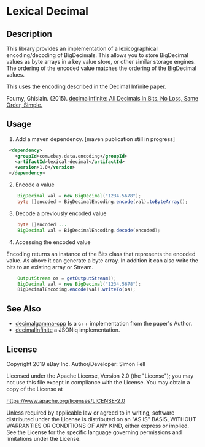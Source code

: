 # Lexical Decimal

## Description

This library provides an implementation of a lexicographical encoding/decoding of BigDecimals. This allows you to store
BigDecimal values as byte arrays in a key value store, or other similar storage engines. The ordering of the encoded
value matches the ordering of the BigDecimal values.

This uses the encoding described in the Decimal Infinite paper.

Fourny, Ghislain. (2015). [decimalInfinite: All Decimals In Bits, No Loss, Same Order, Simple.](https://www.researchgate.net/publication/278734280_decimalInfinite_All_Decimals_In_Bits_No_Loss_Same_Order_Simple)
  
## Usage

1. Add a maven dependency. [maven publication still in progress]

```xml
 <dependency>
   <groupId>com.ebay.data.encoding</groupId>
   <artifactId>lexical-decimal</artifactId>
   <version>1.0</version>
 </dependency>
 ```

2. Encode a value

```java
    BigDecimal val = new BigDecimal("1234.5678");
    byte []encoded = BigDecimalEncoding.encode(val).toByteArray();
```

3. Decode a previously encoded value

```java
    byte []encoded ...
    BigDecimal val = BigDecimalEncoding.decode(encoded);
```

4. Accessing the encoded value

Encoding returns an instance of the Bits class that represents the encoded value. As above it can generate
a byte array. In addition it can also write the bits to an existing array or Stream.

```java
    OutputStream os = getOutputStream();
    BigDecimal val = new BigDecimal("1234.5678");
    BigDecimalEncoding.encode(val).writeTo(os);
```

## See Also

* [decimalgamma-cpp](https://github.com/ghislainfourny/decimalgamma-cpp) Is a c++ implementation from the paper's Author.
* [decimalInfinite](https://github.com/ghislainfourny/decimalInfinite) a JSONiq implementation.

## License

Copyright 2019 eBay Inc.
Author/Developer: Simon Fell

Licensed under the Apache License, Version 2.0 (the "License"); you may not use this file except in compliance with the License. You may obtain a copy of the License at

https://www.apache.org/licenses/LICENSE-2.0

Unless required by applicable law or agreed to in writing, software distributed under the License is distributed on an "AS IS" BASIS, WITHOUT WARRANTIES OR CONDITIONS OF ANY KIND, either express or implied. See the License for the specific language governing permissions and limitations under the License.
